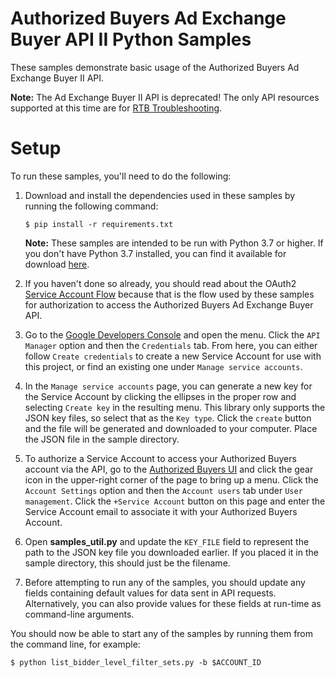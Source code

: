 # Authorized Buyers Ad Exchange Buyer API II Python Samples

These samples demonstrate basic usage of the Authorized Buyers Ad Exchange
Buyer II API.

**Note:** The Ad Exchange Buyer II API is deprecated! The only API resources
supported at this time are for
[RTB Troubleshooting](https://developers.google.com/authorized-buyers/apis/guides/v2/rtb-troubleshooting).

# Setup

To run these samples, you'll need to do the following:

1. Download and install the dependencies used in these samples by running the
   following command:

   ```
   $ pip install -r requirements.txt
   ```
   **Note:** These samples are intended to be run with Python 3.7 or higher.
   If you don't have Python 3.7 installed, you can find it available for
   download [here](https://www.python.org/downloads/).
1. If you haven't done so already, you should read about the OAuth2
   [Service Account Flow](https://developers.google.com/accounts/docs/OAuth2ServiceAccount)
   because that is the flow used by these samples for authorization to access
   the Authorized Buyers Ad Exchange Buyer API.
1. Go to the [Google Developers Console](https://console.developers.google.com/)
   and open the menu. Click the `API Manager` option and then the `Credentials`
   tab. From here, you can either follow `Create credentials` to create a new
   Service Account for use with this project, or find an existing one under
   `Manage service accounts`.
1. In the `Manage service accounts` page, you can generate a new key for the
   Service Account by clicking the ellipses in the proper row and selecting
   `Create key` in the resulting menu. This library only supports the JSON key
   files, so select that as the `Key type`. Click the `create` button and the
   file will be generated and downloaded to your computer. Place the JSON file
   in the sample directory.
1. To authorize a Service Account to access your Authorized Buyers account via
   the API, go to the [Authorized Buyers UI](https://www.google.com/authorizedbuyers)
   and click the gear icon in the upper-right corner of the page to bring up a
   menu. Click the `Account Settings` option and then the `Account users` tab
   under `User management`. Click the `+Service Account` button on this page
   and enter the Service Account email to associate it with your Authorized
   Buyers Account.
1. Open **samples_util.py** and update the `KEY_FILE` field to represent the
   path to the JSON key file you downloaded earlier. If you placed it in the
   sample directory, this should just be the filename.
1. Before attempting to run any of the samples, you should update any fields
   containing default values for data sent in API requests. Alternatively, you
   can also provide values for these fields at run-time as command-line
   arguments.

You should now be able to start any of the samples by running them from the
command line, for example:

```
$ python list_bidder_level_filter_sets.py -b $ACCOUNT_ID
```

